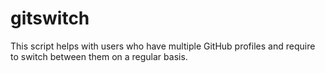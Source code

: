 # gitswitch
This script helps with users who have multiple GitHub profiles and require to switch between them on a regular basis.  
